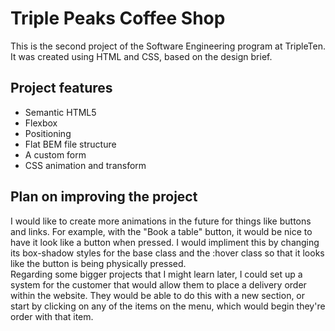 # Triple Peaks Coffee Shop

This is the second project of the Software Engineering program at TripleTen. It was created using HTML and CSS, based on the design brief.

## Project features

- Semantic HTML5
- Flexbox
- Positioning
- Flat BEM file structure
- A custom form
- CSS animation and transform

## Plan on improving the project

I would like to create more animations in the future for things like buttons and links. For example, with the "Book a table" button, it would be nice to have it look like a button when pressed. I would impliment this by changing its box-shadow styles for the base class and the :hover class so that it looks like the button is being physically pressed.  
Regarding some bigger projects that I might learn later, I could set up a system for the customer that would allow them to place a delivery order within the website. They would be able to do this with a new section, or start by clicking on any of the items on the menu, which would begin they're order with that item.
